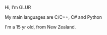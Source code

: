 Hi, I’m GLUR

My main languages are C/C++, C# and Python

I'm a 15 yr old, from New Zealand.

<!---
GLUR-DEV/GLUR-DEV is a ✨ special ✨ repository because its `README.md` (this file) appears on your GitHub profile.
You can click the Preview link to take a look at your changes.
--->
